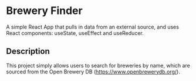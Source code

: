 # Brewery Finder
A simple React App that pulls in data from an external source, and uses React components: useState, useEffect and useReducer.

## Description
This project simply allows users to search for breweries by name, which are sourced from the Open Brewery DB (https://www.openbrewerydb.org/).
